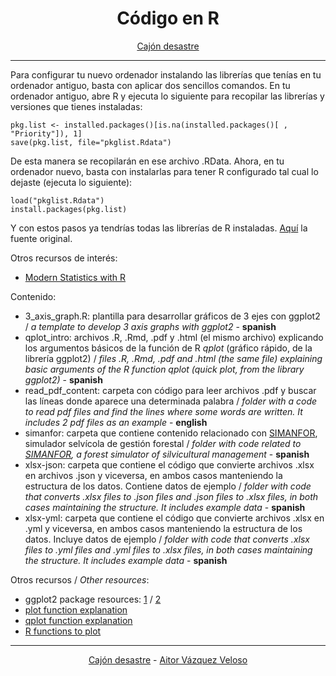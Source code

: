 <center>

# **Código en R**

</center>
<center>

[Cajón desastre](https://github.com/aitorvv/cajon_desastre)

</center>

---

Para configurar tu nuevo ordenador instalando las librerías que tenías en tu ordenador antiguo, basta con aplicar dos sencillos comandos. En tu ordenador antiguo, abre R y ejecuta lo siguiente para recopilar las librerías y versiones que tienes instaladas:
```
pkg.list <- installed.packages()[is.na(installed.packages()[ , "Priority"]), 1]
save(pkg.list, file="pkglist.Rdata")
```
De esta manera se recopilarán en ese archivo .RData. Ahora, en tu ordenador nuevo, basta con instalarlas para tener R configurado tal cual lo dejaste (ejecuta lo siguiente):
```
load("pkglist.Rdata")
install.packages(pkg.list)
```
Y con estos pasos ya tendrías todas las librerías de R instaladas. [Aquí](https://es.stackoverflow.com/questions/116203/de-que-forma-trasladar-todos-los-paquetes-de-r-de-una-instalaci%C3%B3n-a-otra) la fuente original.


Otros recursos de interés:
- [Modern Statistics with R](https://www.modernstatisticswithr.com/regression.html)


Contenido:
- 3_axis_graph.R: plantilla para desarrollar gráficos de 3 ejes con ggplot2 / *a template to develop 3 axis graphs with ggplot2* - **spanish**
- qplot_intro: archivos .R, .Rmd, .pdf y .html (el mismo archivo) explicando los argumentos básicos de la función de R *qplot* (gráfico rápido, de la librería ggplot2) / *files .R, .Rmd, .pdf and .html (the same file) explaining basic arguments of the R function qplot (quick plot, from the library ggplot2)* - **spanish**
- read_pdf_content: carpeta con código para leer archivos .pdf y buscar las líneas donde aparece una determinada palabra / *folder with a code to read pdf files and find the lines where some words are written. It includes 2 pdf files as an example* - **english**
- simanfor: carpeta que contiene contenido relacionado con [SIMANFOR](https://www.simanfor.es/), simulador selvícola de gestión forestal / *folder with code related to [SIMANFOR](https://www.simanfor.es/), a forest simulator of silvicultural management* - **spanish**
- xlsx-json: carpeta que contiene el código que convierte archivos .xlsx en archivos .json y viceversa, en ambos casos manteniendo la estructura de los datos. Contiene datos de ejemplo / *folder with code that converts .xlsx files to .json files and .json files to .xlsx files, in both cases maintaining the structure. It includes example data* - **spanish**
- xlsx-yml: carpeta que contiene el código que convierte archivos .xlsx en .yml y viceversa, en ambos casos manteniendo la estructura de los datos. Incluye datos de ejemplo / *folder with code that converts .xlsx files to .yml files and .yml files to .xlsx files, in both cases maintaining the structure. It includes example data* - **spanish**
  
Otros recursos / *Other resources*:
- ggplot2 package resources: [1](https://cran.r-project.org/web/packages/ggplot2/index.html) / [2](https://ggplot2-book.org/)
- [plot function explanation](https://www.rdocumentation.org/packages/graphics/versions/3.6.2/topics/plot)
- [qplot function explanation](https://github.com/aitorvv/graficos_con_R)
- [R functions to plot](https://www.rdocumentation.org/search?q=plot)


---
<center>

[Cajón desastre](https://github.com/aitorvv/cajon_desastre) - [Aitor Vázquez Veloso](https://www.linkedin.com/in/aitorvazquezveloso)

</center>

